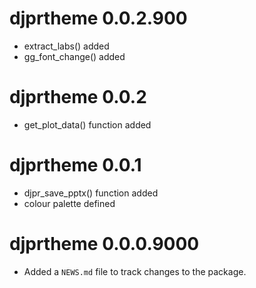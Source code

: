 # djprtheme 0.0.2.900
* extract_labs() added
* gg_font_change() added

# djprtheme 0.0.2
* get_plot_data() function added

# djprtheme 0.0.1
* djpr_save_pptx() function added
* colour palette defined

# djprtheme 0.0.0.9000

* Added a `NEWS.md` file to track changes to the package.

